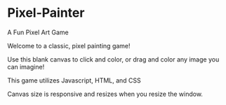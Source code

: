 # Pixel-Painter
A Fun Pixel Art Game

Welcome to a classic, pixel painting game!






Use this blank canvas to click and color, or drag and color any image you can imagine!







This game utilizes Javascript, HTML, and CSS 


Canvas size is responsive and resizes when you resize the window. 
